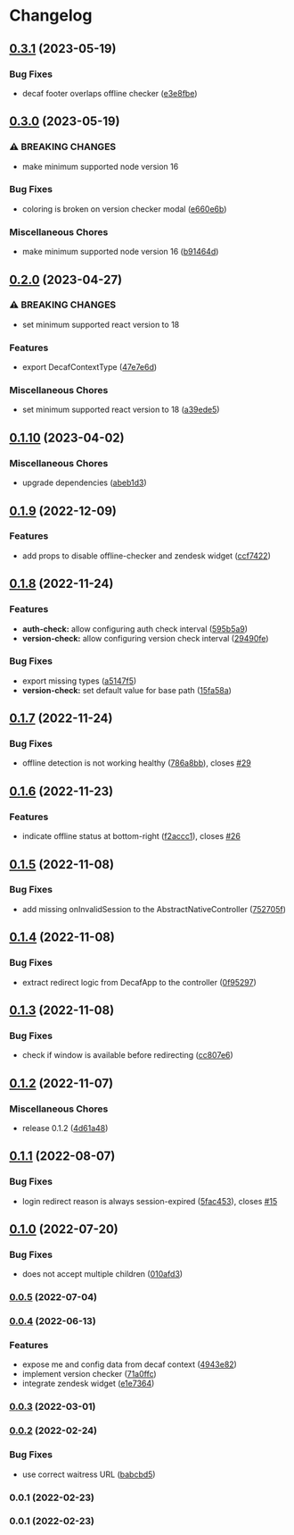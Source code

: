 # Changelog


## [0.3.1](https://github.com/teloscube/decaf-react/compare/0.3.0...0.3.1) (2023-05-19)


### Bug Fixes

* decaf footer overlaps offline checker ([e3e8fbe](https://github.com/teloscube/decaf-react/commit/e3e8fbe6f32fd2159ed6718c39edea47181860ea))

## [0.3.0](https://github.com/teloscube/decaf-react/compare/0.2.0...0.3.0) (2023-05-19)


### ⚠ BREAKING CHANGES

* make minimum supported node version 16

### Bug Fixes

* coloring is broken on version checker modal ([e660e6b](https://github.com/teloscube/decaf-react/commit/e660e6b18f4b706e3f4013437d6231bf0f946f76))


### Miscellaneous Chores

* make minimum supported node version 16 ([b91464d](https://github.com/teloscube/decaf-react/commit/b91464d94e8ee5ab52fb6caab0d35e935a66a3a9))

## [0.2.0](https://github.com/teloscube/decaf-react/compare/0.1.10...0.2.0) (2023-04-27)


### ⚠ BREAKING CHANGES

* set minimum supported react version to 18

### Features

* export DecafContextType ([47e7e6d](https://github.com/teloscube/decaf-react/commit/47e7e6d6f209e6a5e4c3e956d9b7ee0ec92f8564))


### Miscellaneous Chores

* set minimum supported react version to 18 ([a39ede5](https://github.com/teloscube/decaf-react/commit/a39ede57e33751f517cc8a703cd902f3fcf7aa04))

## [0.1.10](https://github.com/teloscube/decaf-react/compare/0.1.9...0.1.10) (2023-04-02)


### Miscellaneous Chores

* upgrade dependencies ([abeb1d3](https://github.com/teloscube/decaf-react/commit/abeb1d375ca9eae1bbe48ebad7c92b2c218fe427))

## [0.1.9](https://github.com/teloscube/decaf-react/compare/0.1.8...0.1.9) (2022-12-09)


### Features

* add props to disable offline-checker and zendesk widget ([ccf7422](https://github.com/teloscube/decaf-react/commit/ccf74226f435133f7650b626af612740459c8277))

## [0.1.8](https://github.com/teloscube/decaf-react/compare/0.1.7...0.1.8) (2022-11-24)


### Features

* **auth-check:** allow configuring auth check interval ([595b5a9](https://github.com/teloscube/decaf-react/commit/595b5a91b4b895f396db55134731c68123babe76))
* **version-check:** allow configuring version check interval ([29490fe](https://github.com/teloscube/decaf-react/commit/29490fe4cd2948f6bb5a5fbd6dfcbeab077efe1a))


### Bug Fixes

* export missing types ([a5147f5](https://github.com/teloscube/decaf-react/commit/a5147f533ee514b56769b8dc6f0193f043f3f17b))
* **version-check:** set default value for base path ([15fa58a](https://github.com/teloscube/decaf-react/commit/15fa58ac4a7485d0bc672d2796a48eaddcd29c88))

## [0.1.7](https://github.com/teloscube/decaf-react/compare/0.1.6...0.1.7) (2022-11-24)


### Bug Fixes

* offline detection is not working healthy ([786a8bb](https://github.com/teloscube/decaf-react/commit/786a8bb1a4ff4aaa5f44adb61b1049f676eb6cdb)), closes [#29](https://github.com/teloscube/decaf-react/issues/29)

## [0.1.6](https://github.com/teloscube/decaf-react/compare/0.1.5...0.1.6) (2022-11-23)


### Features

* indicate offline status at bottom-right ([f2accc1](https://github.com/teloscube/decaf-react/commit/f2accc13b15835eec92d4c66fc7f479a7a23683f)), closes [#26](https://github.com/teloscube/decaf-react/issues/26)

## [0.1.5](https://github.com/teloscube/decaf-react/compare/0.1.4...0.1.5) (2022-11-08)


### Bug Fixes

* add missing onInvalidSession to the AbstractNativeController ([752705f](https://github.com/teloscube/decaf-react/commit/752705fb0d90a27eebbe948b9c276c6bcb19186f))

## [0.1.4](https://github.com/teloscube/decaf-react/compare/0.1.3...0.1.4) (2022-11-08)


### Bug Fixes

* extract redirect logic from DecafApp to the controller ([0f95297](https://github.com/teloscube/decaf-react/commit/0f9529759ba33dcd5ba64201868bbffcd2a3e6c0))

## [0.1.3](https://github.com/teloscube/decaf-react/compare/0.1.2...0.1.3) (2022-11-08)


### Bug Fixes

* check if window is available before redirecting ([cc807e6](https://github.com/teloscube/decaf-react/commit/cc807e65e90bb60be63bc700ac866c5178bec6a1))

## [0.1.2](https://github.com/teloscube/decaf-react/compare/0.1.1...0.1.2) (2022-11-07)


### Miscellaneous Chores

* release 0.1.2 ([4d61a48](https://github.com/teloscube/decaf-react/commit/4d61a48ea3cd991385dfba52f69b5890e69dcc75))

## [0.1.1](https://github.com/teloscube/decaf-react/compare/decaf-react-v0.1.0...decaf-react-v0.1.1) (2022-08-07)


### Bug Fixes

* login redirect reason is always session-expired ([5fac453](https://github.com/teloscube/decaf-react/commit/5fac45301712299729021a298f26f0de78fddb5f)), closes [#15](https://github.com/teloscube/decaf-react/issues/15)

## [0.1.0](https://github.com/teloscube/decaf-react/compare/0.0.5...0.1.0) (2022-07-20)


### Bug Fixes

* <DecafApp/> does not accept multiple children ([010afd3](https://github.com/teloscube/decaf-react/commit/010afd3349e369d01afae255c22b50b9abb49c41))

### [0.0.5](https://github.com/teloscube/decaf-react/compare/0.0.4...0.0.5) (2022-07-04)

### [0.0.4](https://github.com/teloscube/decaf-react/compare/0.0.3...0.0.4) (2022-06-13)


### Features

* expose me and config data from decaf context ([4943e82](https://github.com/teloscube/decaf-react/commit/4943e820f952e75f3378786bda3be0685b4a752e))
* implement version checker ([71a0ffc](https://github.com/teloscube/decaf-react/commit/71a0ffcd364dfde8a4a645fc731e5bdab0e7e052))
* integrate zendesk widget ([e1e7364](https://github.com/teloscube/decaf-react/commit/e1e736423aac8284d80d6acb01429e9f35da28aa))

### [0.0.3](https://github.com/teloscube/decaf-react/compare/0.0.2...0.0.3) (2022-03-01)

### [0.0.2](https://github.com/teloscube/decaf-react/compare/0.0.1...0.0.2) (2022-02-24)


### Bug Fixes

* use correct waitress URL ([babcbd5](https://github.com/teloscube/decaf-react/commit/babcbd53ed079dcd16342ed597fec326d06a0974))

### 0.0.1 (2022-02-23)

### 0.0.1 (2022-02-23)
